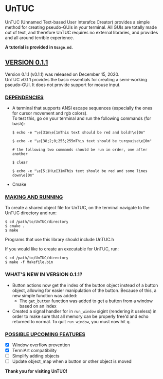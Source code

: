 # **UnTUC**

UnTUC (Unnamed Text-based User Interafce Creator) provides a simple method for creating pseudo-GUIs in your terminal. All GUIs are totally made out of text, and therefore UnTUC requires no external libraries, and provides and all around terrible experience.  

**A tutorial is provided in `Usage.md`.**  

## <u>**VERSION 0.1.1**</u>  
Version 0.1.1 (v0.1.1) was released on December 15, 2020.  
UnTUC v0.1.1 provides the basic essentials for creating a semi-working pseudo-GUI. It does not provide support for mouse input.  

### <u>**DEPENDENCIES**</u>  
* A terminal that supports ANSI escape sequences (especially the ones for cursor movement and rgb colors).  
To test this, go on your terminal and run the following commands (for bash):
    ```
    $ echo -e "\e[31m\e[1mThis text should be red and bold!\e[0m"

    $ echo -e "\e[38;2;0;255;255mThis text should be turqouise\e[0m"

    # the following two commands should be run in order, one after another

    $ clear

    $ echo -e "\e[5;1H\e[31mThis text should be red and some lines down\e[0m"
    ```
* Cmake

### <u>**MAKING AND RUNNING**</u>  
To create a shared object file for UnTUC, on the terminal navigate to the UnTUC directory and run:
```
$ cd /path/to/UnTUC/directory
$ cmake .
$ make
```
Programs that use this library should include UnTUC.h

If you would like to create an executable for UnTUC, run:
```
$ cd /path/to/UnTUC/directory
$ make -f Makefile.bin
```

### **WHAT'S NEW IN VERSION 0.1.1?**
* Button actions now get the index of the button object instead of a button object, allowing for easier manipulation of the button. Because of this, a new simple function was added:
    * The `get_button` function was added to get a button from a window based on an index
* Created a signal handler for in `run_window` sigint (rendering it useless) in order to make sure that all memory can be properly free'd and echo returned to normal. To quit `run_window`, you must now hit q.

### <u>**POSSIBLE UPCOMING FEATURES**</u>  
- [x] Window overflow prevention
- [x] TermiArt compatibility
- [ ] Simplify adding objects
- [ ] Update object_map when a button or other object is moved

**Thank you for visiting UnTUC!**
